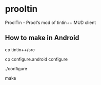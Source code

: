 # prooltin
ProolTin - Prool's mod of tintin++ MUD client

How to make in Android
----------------------

cp tintin++/src

cp configure.android configure

./configure

make
